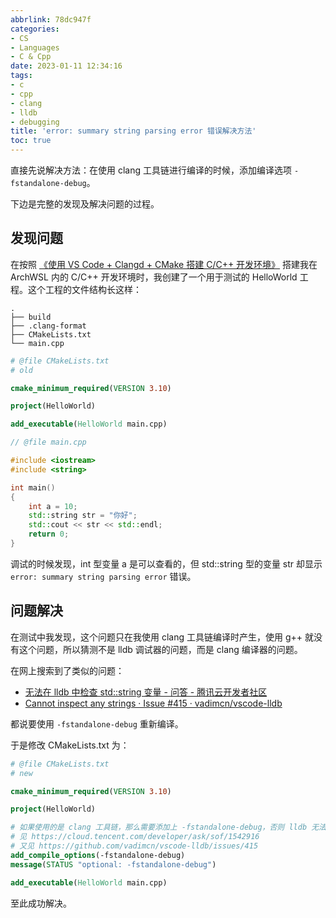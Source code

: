 ```yaml
---
abbrlink: 78dc947f
categories:
- CS
- Languages
- C & Cpp
date: 2023-01-11 12:34:16
tags:
- c
- cpp
- clang
- lldb
- debugging
title: 'error: summary string parsing error 错误解决方法'
toc: true
---
```


直接先说解决方法：在使用 clang 工具链进行编译的时候，添加编译选项 `-fstandalone-debug`。

<!--more-->

下边是完整的发现及解决问题的过程。

## 发现问题

在按照 [《使用 VS Code + Clangd + CMake 搭建 C/C++ 开发环境》](https://www.bilibili.com/video/BV1sW411v7VZ) 搭建我在 ArchWSL 内的 C/C++ 开发环境时，我创建了一个用于测试的 HelloWorld 工程。这个工程的文件结构长这样：

```text
.
├── build
├── .clang-format
├── CMakeLists.txt
└── main.cpp
```

```cmake
# @file CMakeLists.txt
# old

cmake_minimum_required(VERSION 3.10)

project(HelloWorld)

add_executable(HelloWorld main.cpp)
```

```cpp
// @file main.cpp

#include <iostream>
#include <string>

int main()
{
    int a = 10;
    std::string str = "你好";
    std::cout << str << std::endl;
    return 0;
}
```

调试的时候发现，int 型变量 a 是可以查看的，但 std::string 型的变量 str 却显示 `error: summary string parsing error` 错误。

## 问题解决

在测试中我发现，这个问题只在我使用 clang 工具链编译时产生，使用 g++ 就没有这个问题，所以猜测不是 lldb 调试器的问题，而是 clang 编译器的问题。

在网上搜索到了类似的问题：

- [无法在 lldb 中检查 std::string 变量 - 问答 - 腾讯云开发者社区](https://cloud.tencent.com/developer/ask/sof/1542916)
- [Cannot inspect any strings · Issue #415 · vadimcn/vscode-lldb](https://github.com/vadimcn/vscode-lldb/issues/415)

都说要使用 `-fstandalone-debug` 重新编译。

于是修改 CMakeLists.txt 为：

```cmake
# @file CMakeLists.txt
# new

cmake_minimum_required(VERSION 3.10)

project(HelloWorld)

# 如果使用的是 clang 工具链，那么需要添加上 -fstandalone-debug，否则 lldb 无法查看 std::string 的东东
# 见 https://cloud.tencent.com/developer/ask/sof/1542916
# 又见 https://github.com/vadimcn/vscode-lldb/issues/415
add_compile_options(-fstandalone-debug)
message(STATUS "optional: -fstandalone-debug")

add_executable(HelloWorld main.cpp)
```

至此成功解决。
